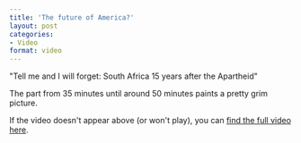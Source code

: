 ```yaml
---
title: 'The future of America?'
layout: post
categories:
- Video
format: video
---
```


"Tell me and I will forget: South Africa 15 years after the Apartheid"  
  
The part from 35 minutes until around 50 minutes paints a pretty grim picture.

<script src="https://pshared.5min.com/Scripts/PlayerSeed.js?sid=203&width=560&height=345&shuffle=0&playList=517357660" type="text/javascript"></script>

If the video doesn't appear above (or won't play), you can [find the full video here](https://on.aol.com/video/tell-me-and-i-will-forget--south-africa-15-years-after-the-apartheid-517357660).